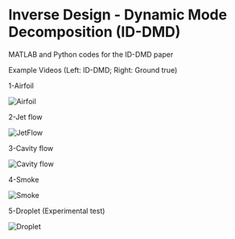 # Inverse Design - Dynamic Mode Decomposition (ID-DMD)
MATLAB and Python codes for the ID-DMD paper

Example Videos (Left: ID-DMD; Right: Ground true)

1-Airfoil

![Airfoil](https://github.com/user-attachments/assets/aed4df0c-0817-4b81-bba2-dbf8cd6c8657)

2-Jet flow

![JetFlow](https://github.com/user-attachments/assets/2494755a-6262-4dd0-8abb-8fc9e24af4a3)

3-Cavity flow

![Cavity flow](https://github.com/user-attachments/assets/0214dfa0-4a00-4708-9797-38d9480f00ac)

4-Smoke

![Smoke](https://github.com/user-attachments/assets/0e217796-6de5-4635-8419-36e5574e953c)

5-Droplet (Experimental test)

![Droplet](https://github.com/user-attachments/assets/7e9ef0bf-f2af-46ce-9e5e-770679114b0c)
